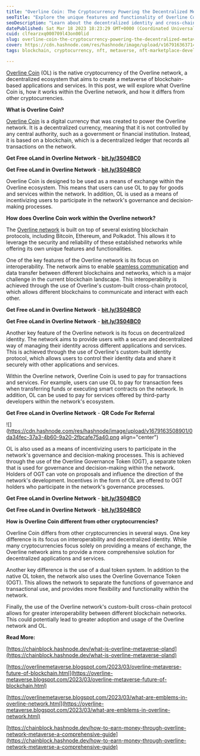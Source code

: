 ```yaml
---
title: "Overline Coin: The Cryptocurrency Powering the Decentralized Metaverse of the Overline Network"
seoTitle: "Explore the unique features and functionality of Overline Coin, the na"
seoDescription: "Learn about the decentralized identity and cross-chain interoperability offered by the Overline network, and discover how Overline Coin differs from other c"
datePublished: Sat Mar 18 2023 18:23:29 GMT+0000 (Coordinated Universal Time)
cuid: clfearzxq000709l43on00lid
slug: overline-coin-the-cryptocurrency-powering-the-decentralized-metaverse-of-the-overline-network
cover: https://cdn.hashnode.com/res/hashnode/image/upload/v1679163637145/af2809f8-10ef-40be-a2b6-daa953b5f52a.jpeg
tags: blockchain, cryptocurrency, nft, metaverse, nft-marketplace-development-nft-marketplace-nft-marketplace-development-nft-marketplace-development-company-nft-marketplace-development-service-non-fungible-tokens

---
```


[Overline Coin](http://bit.ly/3S04BC0) (OL) is the native cryptocurrency of the Overline network, a decentralized ecosystem that aims to create a metaverse of blockchain-based applications and services. In this post, we will explore what Overline Coin is, how it works within the Overline network, and how it differs from other cryptocurrencies.

**What is Overline Coin?**

[Overline Coin](http://bit.ly/3S04BC0) is a digital currency that was created to power the Overline network. It is a decentralized currency, meaning that it is not controlled by any central authority, such as a government or financial institution. Instead, it is based on a blockchain, which is a decentralized ledger that records all transactions on the network.

**Get Free oLand in Overline Network** - [**bit.ly/3S04BC0**](http://bit.ly/3S04BC0)

**Get Free oLand in Overline Network** - [**bit.ly/3S04BC0**](http://bit.ly/3S04BC0)

Overline Coin is designed to be used as a means of exchange within the Overline ecosystem. This means that users can use OL to pay for goods and services within the network. In addition, OL is used as a means of incentivizing users to participate in the network's governance and decision-making processes.

**How does Overline Coin work within the Overline network?**

The [Overline network](https://chainblock.hashnode.dev/how-to-earn-money-through-overline-network-metaverse-a-comprehensive-guide) is built on top of several existing blockchain protocols, including Bitcoin, Ethereum, and Polkadot. This allows it to leverage the security and reliability of these established networks while offering its own unique features and functionalities.

One of the key features of the Overline network is its focus on interoperability. The network aims to enable [seamless communication](https://overline-metaverse.blogspot.com/2023/03/overline-metaverse-future-of-blockchain.html) and data transfer between different blockchains and networks, which is a major challenge in the current blockchain landscape. This interoperability is achieved through the use of Overline's custom-built cross-chain protocol, which allows different blockchains to communicate and interact with each other.

**Get Free oLand in Overline Network** - [**bit.ly/3S04BC0**](http://bit.ly/3S04BC0)

**Get Free oLand in Overline Network** - [**bit.ly/3S04BC0**](http://bit.ly/3S04BC0)

Another key feature of the Overline network is its focus on decentralized identity. The network aims to provide users with a secure and decentralized way of managing their identity across different applications and services. This is achieved through the use of Overline's custom-built identity protocol, which allows users to control their identity data and share it securely with other applications and services.

Within the Overline network, Overline Coin is used to pay for transactions and services. For example, users can use OL to pay for transaction fees when transferring funds or executing smart contracts on the network. In addition, OL can be used to pay for services offered by third-party developers within the network's ecosystem.

**Get Free oLand in Overline Network** - **QR Code For Referral**

![](https://cdn.hashnode.com/res/hashnode/image/upload/v1679163508901/0da34fec-37a3-4b60-9a20-2fbcafe75a40.png align="center")

OL is also used as a means of incentivizing users to participate in the network's governance and decision-making processes. This is achieved through the use of the Overline Governance Token (OGT), a separate token that is used for governance and decision-making within the network. Holders of OGT can vote on proposals and influence the direction of the network's development. Incentives in the form of OL are offered to OGT holders who participate in the network's governance processes.

**Get Free oLand in Overline Network** - [**bit.ly/3S04BC0**](http://bit.ly/3S04BC0)

**Get Free oLand in Overline Network** - [**bit.ly/3S04BC0**](http://bit.ly/3S04BC0)

**How is Overline Coin different from other cryptocurrencies?**

Overline Coin differs from other cryptocurrencies in several ways. One key difference is its focus on interoperability and decentralized identity. While many cryptocurrencies focus solely on providing a means of exchange, the Overline network aims to provide a more comprehensive solution for decentralized applications and services.

Another key difference is the use of a dual token system. In addition to the native OL token, the network also uses the Overline Governance Token (OGT). This allows the network to separate the functions of governance and transactional use, and provides more flexibility and functionality within the network.

Finally, the use of the Overline network's custom-built cross-chain protocol allows for greater interoperability between different blockchain networks. This could potentially lead to greater adoption and usage of the Overline network and OL.

**Read More:**

[https://chainblock.hashnode.dev/what-is-overline-metaverse-oland](https://chainblock.hashnode.dev/what-is-overline-metaverse-oland)

[https://overlinemetaverse.blogspot.com/2023/03/overline-metaverse-future-of-blockchain.html](https://overline-metaverse.blogspot.com/2023/03/overline-metaverse-future-of-blockchain.html)

[https://overlinemetaverse.blogspot.com/2023/03/what-are-emblems-in-overline-network.html](https://overline-metaverse.blogspot.com/2023/03/what-are-emblems-in-overline-network.html)

[https://chainblock.hashnode.dev/how-to-earn-money-through-overline-network-metaverse-a-comprehensive-guide](https://chainblock.hashnode.dev/how-to-earn-money-through-overline-network-metaverse-a-comprehensive-guide)